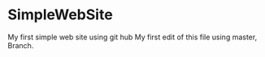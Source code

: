 # SimpleWebSite
My first simple web site using git hub
My first edit of this file using master, Branch.
